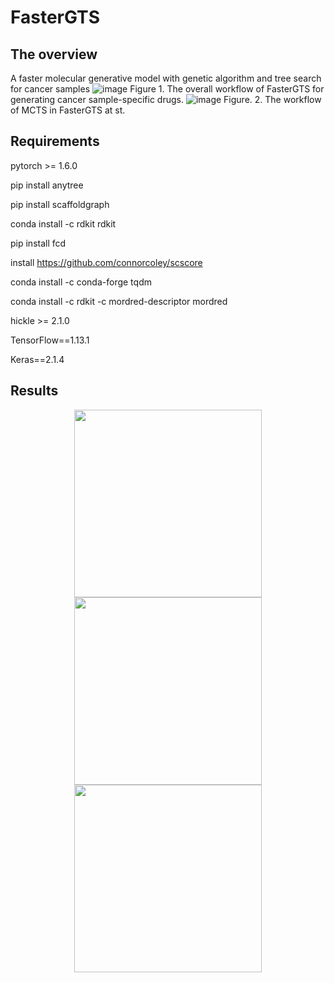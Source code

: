 # FasterGTS
## The overview
A faster molecular generative model with genetic algorithm and tree search for cancer samples
![image](https://user-images.githubusercontent.com/31497898/145931441-5c5dd07f-ab61-4b1c-8e56-b3087e29716c.png)
Figure 1. The overall workflow of FasterGTS for generating cancer sample-specific drugs.
![image](https://user-images.githubusercontent.com/31497898/145931614-9f2705e5-b899-4273-853d-fe06a38e43d4.png)
Figure. 2. The workflow of MCTS in FasterGTS at st.


## Requirements
pytorch >= 1.6.0

pip install anytree

pip install scaffoldgraph

conda install -c rdkit rdkit

pip install fcd

install https://github.com/connorcoley/scscore

conda install -c conda-forge tqdm

conda install -c rdkit -c mordred-descriptor mordred

hickle >= 2.1.0

TensorFlow==1.13.1

Keras==2.1.4

## Results
<center><img src="https://user-images.githubusercontent.com/31497898/145934083-ed0ffaba-332a-45b7-9be0-4cdd18e5e22e.png" width="300" height="300"></center>
<center><img src="https://user-images.githubusercontent.com/31497898/145934057-d06d9db5-9985-46a6-8512-71bf956f3dfb.png" width="300" height="300"></center>
<center><img src="https://user-images.githubusercontent.com/31497898/145934119-90588832-c1b6-4a04-b823-c2a7ddabcd80.png" width="300" height="300"></center>

